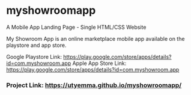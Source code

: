 # myshowroomapp
A Mobile App Landing Page - Single HTML/CSS Website

My Showroom App is an online marketplace mobile app available on the playstore and app store.

Google Playstore Link: https://play.google.com/store/apps/details?id=com.myshowroom.app
Apple App Store Link: https://play.google.com/store/apps/details?id=com.myshowroom.app

### Project Link: https://utyemma.github.io/myshowroomapp/
